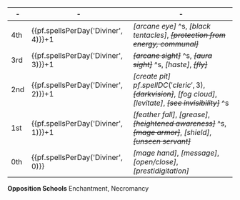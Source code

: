 -|-|-
-|-|-
4th | {{pf.spellsPerDay('Diviner', 4)}}+1 | *[arcane eye]* ^s, *[black tentacles]*, ~~*[protection from energy, communal]*~~
3rd | {{pf.spellsPerDay('Diviner', 3)}}+1 | ~~*[arcane sight]*~~ ^s, ~~*[aura sight]*~~ ^s, *[haste]*, ~~*[fly]*~~
2nd | {{pf.spellsPerDay('Diviner', 2)}}+1 | *[create pit]* ${{pf.spellDC('cleric', 3)}}$, ~~*[darkvision]*~~, *[fog cloud]*, *[levitate]*, ~~*[see invisibility]*~~ ^s
1st | {{pf.spellsPerDay('Diviner', 1)}}+1 | *[feather fall]*, *[grease]*, ~~*[heightened awareness]*~~ ^s, ~~*[mage armor]*~~, *[shield]*, ~~*[unseen servant]*~~
0th | {{pf.spellsPerDay('Diviner', 0)}}   | *[mage hand]*, *[message]*, *[open/close]*, *[prestidigitation]*

**Opposition Schools** Enchantment, Necromancy